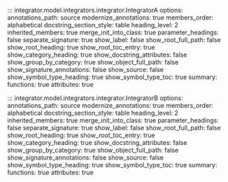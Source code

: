 ::: integrator.model.integrators.integrator.IntegratorA
    options:
      annotations_path: source
      modernize_annotations: true
      members_order: alphabetical
      docstring_section_style: table
      heading_level: 2
      inherited_members: true
      merge_init_into_class: true
      parameter_headings: false
      separate_signature: true
      show_label: false
      show_root_full_path: false
      show_root_heading: true
      show_root_toc_entry: true
      show_category_heading: true
      show_docstring_attributes: false
      show_group_by_category: true
      show_object_full_path: false
      show_signature_annotations: false
      show_source: false
      show_symbol_type_heading: true
      show_symbol_type_toc: true
      summary: 
        functions: true
        attributes: true

::: integrator.model.integrators.integrator.IntegratorB
    options:
      annotations_path: source
      modernize_annotations: true
      members_order: alphabetical
      docstring_section_style: table
      heading_level: 2
      inherited_members: true
      merge_init_into_class: true
      parameter_headings: false
      separate_signature: true
      show_label: false
      show_root_full_path: false
      show_root_heading: true
      show_root_toc_entry: true
      show_category_heading: true
      show_docstring_attributes: false
      show_group_by_category: true
      show_object_full_path: false
      show_signature_annotations: false
      show_source: false
      show_symbol_type_heading: true
      show_symbol_type_toc: true
      summary: 
        functions: true
        attributes: true
